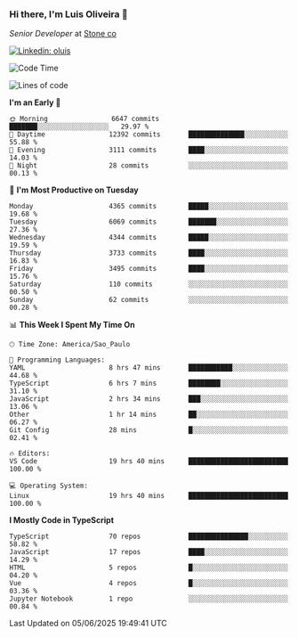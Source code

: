 ### Hi there, I'm Luis Oliveira 👋
*Senior Developer* at [Stone co](https://www.stone.com.br)  

[![Linkedin: oluis](https://img.shields.io/badge/-ooluis-blue?style=flat-square&logo=Linkedin&logoColor=white&link=https://www.linkedin.com/in/ooluis)](https://www.linkedin.com/in/ooluis/)

<!--START_SECTION:waka-->
![Code Time](http://img.shields.io/badge/Code%20Time-4%2C829%20hrs%204%20mins-blue)

![Lines of code](https://img.shields.io/badge/From%20Hello%20World%20I%27ve%20Written-9.6%20million%20lines%20of%20code-blue)

**I'm an Early 🐤** 

```text
🌞 Morning                6647 commits        ███████░░░░░░░░░░░░░░░░░░   29.97 % 
🌆 Daytime                12392 commits       ██████████████░░░░░░░░░░░   55.88 % 
🌃 Evening                3111 commits        ████░░░░░░░░░░░░░░░░░░░░░   14.03 % 
🌙 Night                  28 commits          ░░░░░░░░░░░░░░░░░░░░░░░░░   00.13 % 
```
📅 **I'm Most Productive on Tuesday** 

```text
Monday                   4365 commits        █████░░░░░░░░░░░░░░░░░░░░   19.68 % 
Tuesday                  6069 commits        ███████░░░░░░░░░░░░░░░░░░   27.36 % 
Wednesday                4344 commits        █████░░░░░░░░░░░░░░░░░░░░   19.59 % 
Thursday                 3733 commits        ████░░░░░░░░░░░░░░░░░░░░░   16.83 % 
Friday                   3495 commits        ████░░░░░░░░░░░░░░░░░░░░░   15.76 % 
Saturday                 110 commits         ░░░░░░░░░░░░░░░░░░░░░░░░░   00.50 % 
Sunday                   62 commits          ░░░░░░░░░░░░░░░░░░░░░░░░░   00.28 % 
```


📊 **This Week I Spent My Time On** 

```text
🕑︎ Time Zone: America/Sao_Paulo

💬 Programming Languages: 
YAML                     8 hrs 47 mins       ███████████░░░░░░░░░░░░░░   44.68 % 
TypeScript               6 hrs 7 mins        ████████░░░░░░░░░░░░░░░░░   31.10 % 
JavaScript               2 hrs 34 mins       ███░░░░░░░░░░░░░░░░░░░░░░   13.06 % 
Other                    1 hr 14 mins        ██░░░░░░░░░░░░░░░░░░░░░░░   06.27 % 
Git Config               28 mins             █░░░░░░░░░░░░░░░░░░░░░░░░   02.41 % 

🔥 Editors: 
VS Code                  19 hrs 40 mins      █████████████████████████   100.00 % 

💻 Operating System: 
Linux                    19 hrs 40 mins      █████████████████████████   100.00 % 
```

**I Mostly Code in TypeScript** 

```text
TypeScript               70 repos            ███████████████░░░░░░░░░░   58.82 % 
JavaScript               17 repos            ████░░░░░░░░░░░░░░░░░░░░░   14.29 % 
HTML                     5 repos             █░░░░░░░░░░░░░░░░░░░░░░░░   04.20 % 
Vue                      4 repos             █░░░░░░░░░░░░░░░░░░░░░░░░   03.36 % 
Jupyter Notebook         1 repo              ░░░░░░░░░░░░░░░░░░░░░░░░░   00.84 % 
```




 Last Updated on 05/06/2025 19:49:41 UTC
<!--END_SECTION:waka-->
